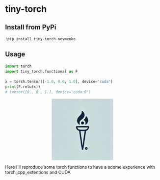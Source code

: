 # tiny-torch

## Install from PyPi
```sh
!pip install tiny-torch-nevmenko
```
## Usage
```python
import torch
import tiny_torch.functional as F

x = torch.tensor([-1.0, 0.0, 1.0], device="cuda")
print(F.relu(x))
# tensor([0., 0., 1.], device='cuda:0')
```


<div style="text-align: center;">
  <img src="/assets/tiny-torch.png" width="200" style="display: block; margin: 0 auto;" />
</div>

Here I'll reproduce some torch functions to have a sdome experience with torch_cpp_extentions and CUDA
